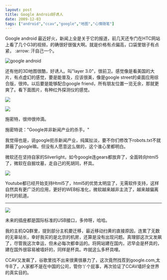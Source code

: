 ```yaml
---
layout: post
title: Google Android好诱人
date: 2009-12-03
tags: ["android","ccav","google","地图","心情随笔"]
---
```


Google android 最近好火，新闻上全是关于它的报道，前几天还专门在HTC网站上看了几个G3的视频，的确很好很强大啊。就是价格有点偏高，口袋里银子有点紧， :arrow: 汗自己一个。

<!--more-->

![google android](4167513325_66d4a74800_o.jpg)

还有他的3D地图很酷，好诱人。叫"layer 3.0"，很前卫。感觉像是看美国的大片，有点虚幻的感觉，要是能普及，应该很美，像是google street的桌面应用综合版，很帅。以后要是能够配合google friend，所有朋友位置一览无余，那就更爽了。看下面图片，有种红外探测仪的感觉。

![](4154928741_01d4c56d8d_o.jpg)

![](4154928153_11a017e85b_o.jpg)

施密特，很帅很帅滴。

施密特说："Google并非新闻产业的杀手。"

我觉得也是，说google扼杀新闻产业，纯属扯淡，要不你们修改下robots.txt不就屏蔽了google嘛。但没有人愿意这么做的，这个谁心里都明白。

微软还在坚持自家的Silverlight，如今google连gears都放弃了，全面转向html5了，微软在自掘坟墓，走自己的死胡同，杯具。

![](4154928447_a20f76dff1_o.png)

Youtube都已经开始支持Html5了，html5的优势太明显了，无需软件支持，这样自然具有更广泛的应用，更好的WEB标准化，微软越来越非主流了，越来越偏离时代的航道。

* * *

![](4154928569_99cb7426dc_o.jpg)

未来的插座都是国际标准的USB接口，多帅呀，哈哈。

我的主机QQ群里，提到部分主机要迁移，最近移动扫黄的直接原因，连累了无数的无辜站长，幸好我买的是北京的机房，还算是没有出现问题。真理部这次又发飙了，尽管我这次幸运，但未必每次都幸运的。将网站建在国内，迟早会是杯具的，建在国外很容易被墙奸的，同样是杯具。咋就这么多杯具哩。

CCAV又发飙了，谷歌里找不出来很黄很暴力了，这次竟然找茬到google.com,太牛B了，人家都不是在中国的公司，管你丫个屁事，再次验证了CCAV墙奸全世界的真实目的。